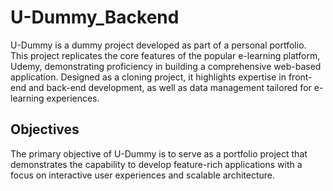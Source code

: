 # U-Dummy_Backend

U-Dummy is a dummy project developed as part of a personal portfolio. This project replicates the core features of the popular e-learning platform, Udemy, demonstrating proficiency in building a comprehensive web-based application. Designed as a cloning project, it highlights expertise in front-end and back-end development, as well as data management tailored for e-learning experiences.

## Objectives
The primary objective of U-Dummy is to serve as a portfolio project that demonstrates the capability to develop feature-rich applications with a focus on interactive user experiences and scalable architecture.
